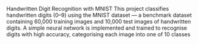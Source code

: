 Handwritten Digit Recognition with MNIST
This project classifies handwritten digits (0–9) using the MNIST dataset — a benchmark dataset containing 60,000 training images and 10,000 test images of handwritten digits.
A simple neural network is implemented and trained to recognise digits with high accuracy, categorising each image into one of 10 classes
